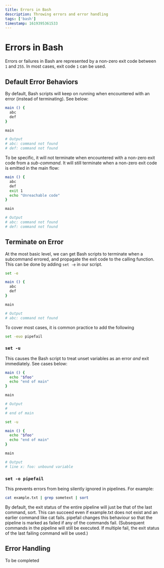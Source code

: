 ```yaml
---
title: Errors in Bash
description: Throwing errors and error handling
tags: ['bash']
timestamp: 1619395361533
---
```


# Errors in Bash

Errors or failures in Bash are represented by a non-zero exit code between `1` and `255`. In most cases, exit code `1` can be used.

## Default Error Behaviors

By default, Bash scripts will keep on running when encountered with an error (instead of terminating). See below:

```bash
main () {
  abc
  def
}

main

# Output
# abc: command not found
# def: command not found
```

To be specific, it will not terminate when encountered with a non-zero exit code from a *sub-command*. It will still terminate when a non-zero exit code is emitted in the main flow:

```bash
main () {
  abc
  def
  exit 1
  echo "Unreachable code"
}

main

# Output
# abc: command not found
# def: command not found
```

## Terminate on Error

At the most basic level, we can get Bash scripts to terminate when a subcommand errored, and propagate the exit code to the calling function. This can be done by adding `set -e` in our script.

```bash
set -e

main () {
  abc
  def
}

main

# Output
# abc: command not found
```

To cover most cases, it is common practice to add the following

```bash
set -euo pipefail
```

### `set -u`

This causes the Bash script to treat unset variables as an error *and* exit immediately. See cases below:

```bash
main () {
  echo "$foo"
  echo "end of main"
}

main

# Output
# 
# end of main
```

```bash
set -u

main () {
  echo "$foo"
  echo "end of main"
}

main

# Output
# line x: foo: unbound variable 
```

### `set -o pipefail`

This prevents errors from being silently ignored in pipelines. For example:

```bash
cat example.txt | grep sometext | sort
```

By default, the exit status of the entire pipeline will just be that of the last command, sort. This can succeed even if example.txt does not exist and an earlier command like cat fails. pipefail changes this behaviour so that the pipeline is marked as failed if any of the commands fail. (Subsequent commands in the pipeline will still be executed. If multiple fail, the exit status of the last failing command will be used.)


## Error Handling
To be completed

<PostDate />
<PageTags />
